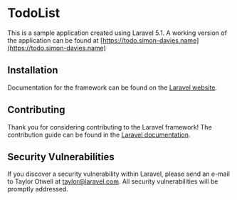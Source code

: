 # TodoList

This is a sample application created using Laravel 5.1. A working version of the application can be found at [https://todo.simon-davies.name](https://todo.simon-davies.name)

## Installation

Documentation for the framework can be found on the [Laravel website](http://laravel.com/docs).

## Contributing

Thank you for considering contributing to the Laravel framework! The contribution guide can be found in the [Laravel documentation](http://laravel.com/docs/contributions).

## Security Vulnerabilities

If you discover a security vulnerability within Laravel, please send an e-mail to Taylor Otwell at taylor@laravel.com. All security vulnerabilities will be promptly addressed.

